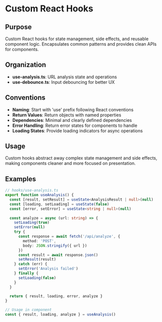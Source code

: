 # Custom React Hooks

## Purpose
Custom React hooks for state management, side effects, and reusable component logic. Encapsulates common patterns and provides clean APIs for components.

## Organization
- **use-analysis.ts**: URL analysis state and operations
- **use-debounce.ts**: Input debouncing for better UX

## Conventions
- **Naming**: Start with 'use' prefix following React conventions
- **Return Values**: Return objects with named properties
- **Dependencies**: Minimal and clearly defined dependencies
- **Error Handling**: Return error states for components to handle
- **Loading States**: Provide loading indicators for async operations

## Usage
Custom hooks abstract away complex state management and side effects, making components cleaner and more focused on presentation.

## Examples
```typescript
// hooks/use-analysis.ts
export function useAnalysis() {
  const [result, setResult] = useState<AnalysisResult | null>(null)
  const [loading, setLoading] = useState(false)
  const [error, setError] = useState<string | null>(null)
  
  const analyze = async (url: string) => {
    setLoading(true)
    setError(null)
    try {
      const response = await fetch('/api/analyze', {
        method: 'POST',
        body: JSON.stringify({ url })
      })
      const result = await response.json()
      setResult(result)
    } catch (err) {
      setError('Analysis failed')
    } finally {
      setLoading(false)
    }
  }
  
  return { result, loading, error, analyze }
}

// Usage in component
const { result, loading, analyze } = useAnalysis()
```